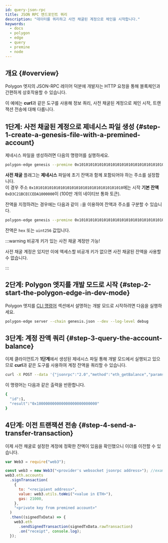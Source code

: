 ```yaml
---
id: query-json-rpc
title: JSON RPC 엔드포인트 쿼리
description: "데이터를 쿼리하고 사전 채굴된 계정으로 체인을 시작합니다."
keywords:
  - docs
  - polygon
  - edge
  - query
  - premine
  - node
---
```


## 개요 {#overview}

Polygon 엣지의 JSON-RPC 레이어 덕분에 개발자는 HTTP 요청을 통해 블록체인과 간편하게
상호작용할 수 있습니다.

이 예에는 **curl**과 같은 도구를 사용해 정보 쿼리, 사전 채굴된 계정으로 체인 시작,
트랜잭션 전송에 대해 다룹니다.

## 1단계: 사전 채굴된 계정으로 제네시스 파일 생성 {#step-1-create-a-genesis-file-with-a-premined-account}

제네시스 파일을 생성하려면 다음의 명령어를 실행하세요.
````bash
polygon-edge genesis --premine 0x1010101010101010101010101010101010101010
````

**사전 채굴** 플래그는 **제네시스** 파일에 초기 잔액과 함께 포함되어야 하는 주소를 설정합니다.<br />
이 경우 주소 `0x1010101010101010101010101010101010101010`에는 시작 **기본 잔액**
`0xD3C21BCECCEDA1000000`이 (100만 개의 네이티브 통화 토큰).

잔액을 지정하려는 경우에는 다음과 같이 `:`을 이용하여 잔액과 주소를 구분할 수 있습니다.
````bash
polygon-edge genesis --premine 0x1010101010101010101010101010101010101010:0x123123
````

잔액은 `hex` 또는 `uint256` 값입니다.

:::warning 비공개 키가 있는 사전 채굴 계정만 가능!

사전 채굴 계정은 있지만 이에 액세스할 비공개 키가 없으면 사전 채굴된 잔액을 사용할 수 없습니다.

:::

## 2단계: Polygon 엣지를 개발 모드로 시작 {#step-2-start-the-polygon-edge-in-dev-mode}

Polygon 엣지를 [CLI 명령어](/docs/edge/get-started/cli-commands) 섹션에서 설명하는 개발 모드로 시작하려면
다음을 실행하세요.
````bash
polygon-edge server --chain genesis.json --dev --log-level debug
````

## 3단계: 계정 잔액 쿼리 {#step-3-query-the-account-balance}

이제 클라이언트가 **1단계**에서 생성된 제네시스 파일 통해 개발 모드에서 실행되고 있으므로
**curl**과 같은 도구를 사용하여 계정 잔액을 쿼리할 수 있습니다.
````bash
curl -X POST --data '{"jsonrpc":"2.0","method":"eth_getBalance","params":["0x1010101010101010101010101010101010101010", "latest"],"id":1}' localhost:8545
````

이 명령어는 다음과 같은 출력을 반환합니다.
````bash
{
  "id":1,
  "result":"0x100000000000000000000000000"
}
````

## 4단계: 이전 트랜잭션 전송 {#step-4-send-a-transfer-transaction}

이제 사전 채굴로 설정한 계정에 정확한 잔액이 있음을 확인했으니 이더를 이전할 수 있습니다.

````js
var Web3 = require("web3");

const web3 = new Web3("<provider's websocket jsonrpc address>"); //example: ws://localhost:10002/ws
web3.eth.accounts
  .signTransaction(
    {
      to: "<recipient address>",
      value: web3.utils.toWei("<value in ETH>"),
      gas: 21000,
    },
    "<private key from premined account>"
  )
  .then((signedTxData) => {
    web3.eth
      .sendSignedTransaction(signedTxData.rawTransaction)
      .on("receipt", console.log);
  });

````
